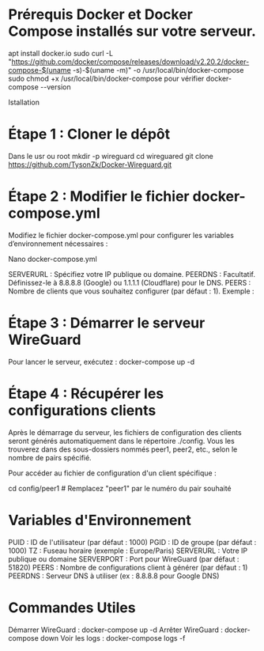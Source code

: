 # Prérequis Docker et Docker Compose installés sur votre serveur.
apt install docker.io
sudo curl -L "https://github.com/docker/compose/releases/download/v2.20.2/docker-compose-$(uname -s)-$(uname -m)" -o /usr/local/bin/docker-compose
sudo chmod +x /usr/local/bin/docker-compose
pour vérifier docker-compose --version


Istallation

# Étape 1 : Cloner le dépôt

Dans le usr ou root
mkdir -p wireguard
cd wireguared
git clone https://github.com/TysonZk/Docker-Wireguard.git

# Étape 2 : Modifier le fichier docker-compose.yml 
Modifiez le fichier docker-compose.yml pour configurer les variables d’environnement nécessaires :  

Nano docker-compose.yml 

SERVERURL : Spécifiez votre IP publique ou domaine.
PEERDNS : Facultatif. Définissez-le à 8.8.8.8 (Google) ou 1.1.1.1 (Cloudflare) pour le DNS.
PEERS : Nombre de clients que vous souhaitez configurer (par défaut : 1).
Exemple :

# Étape 3 : Démarrer le serveur WireGuard
Pour lancer le serveur, exécutez :
docker-compose up -d

# Étape 4 : Récupérer les configurations clients
Après le démarrage du serveur, les fichiers de configuration des clients seront générés automatiquement dans le répertoire ./config. Vous les trouverez dans des sous-dossiers nommés peer1, peer2, etc., selon le nombre de pairs spécifié.

Pour accéder au fichier de configuration d'un client spécifique :

cd config/peer1  # Remplacez "peer1" par le numéro du pair souhaité


# Variables d'Environnement
PUID : ID de l'utilisateur (par défaut : 1000)
PGID : ID de groupe (par défaut : 1000)
TZ : Fuseau horaire (exemple : Europe/Paris)
SERVERURL : Votre IP publique ou domaine
SERVERPORT : Port pour WireGuard (par défaut : 51820)
PEERS : Nombre de configurations client à générer (par défaut : 1)
PEERDNS : Serveur DNS à utiliser (ex : 8.8.8.8 pour Google DNS)

# Commandes Utiles
Démarrer WireGuard : docker-compose up -d
Arrêter WireGuard : docker-compose down
Voir les logs : docker-compose logs -f
